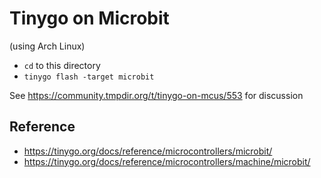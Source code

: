# Tinygo on Microbit

(using Arch Linux)

- `cd` to this directory
- `tinygo flash -target microbit`

See https://community.tmpdir.org/t/tinygo-on-mcus/553 for discussion

## Reference

- https://tinygo.org/docs/reference/microcontrollers/microbit/
- https://tinygo.org/docs/reference/microcontrollers/machine/microbit/
